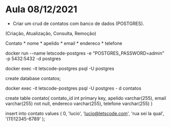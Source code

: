 # Aula 08/12/2021


* Criar um crud de contatos com banco de dados (POSTGRES).

(Criação, Atualização, Consulta, Remoção)

Contato
    * nome
    * apelido
    * email
    * endereco
    * telefone

docker run --name letscode-postgres -e "POSTGRES_PASSWORD=admin" -p 5432:5432 -d postgres

docker exec -it letscode-postgres psql -U postgres

create database contatos;

docker exec -it letscode-postgres psql -U postgres - d contatos

create table contato(
    contato_id int primary key,
    apelido varchar(255),
    email varchar(255) not null,
    endereco varchar(255),
    telefone varchar(255)
)

insert into contato values (
    0, 'lucio', 'lucio@letscode.com', 'rua sei la qual', '(11)12345-6789'
);